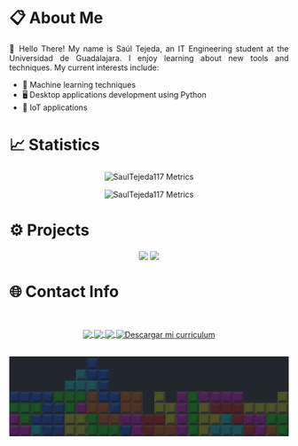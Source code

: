 
<!--<img src="/c.png" alt="Metrics" width="100%" height = "30%"><br>-->
<!-- Profile Stats -->
# 📋 About Me

<p align='justify'>
👋 Hello There! My name is Saúl Tejeda, an IT Engineering student at the Universidad de Guadalajara. I enjoy learning about new tools and techniques. My current interests include:
</p> 

* 🤖 Machine learning techniques
* 🖥️ Desktop applications development using Python
* 📶 IoT applications
<!-- 
Machine learning techniques to data analysis. Additionally, I have experience in desktop application development using Python, and enjoy building useful desktop applications with this programming language. -->




# 📈  Statistics

<p align="center">
    <img alt="SaulTejeda117 Metrics" align="center" src="https://github-readme-stats-git-masterrstaa-rickstaa.vercel.app/api?username=saulTejeda117&show_icons=true&theme=radical&hide_border=True&card_width=800" />
</p>
<p align="center">
    <img alt="SaulTejeda117 Metrics" align="center" src="https://github-readme-stats-git-masterrstaa-rickstaa.vercel.app/api/top-langs/?username=saulTejeda117&show_icons=true&theme=radical&card_width=800&hide_border=True&langs_count=9&layout=compact" />
</p>
<!-- Projects -->

# ⚙️  Projects 

<p align="center">
    <a href="https://github.com/saulTejeda117/Tkinter-Projects">
    <img align="center" src="https://github-readme-stats-git-masterrstaa-rickstaa.vercel.app/api/pin/?username=saulTejeda117&repo=Tkinter-Projects&show_icons=true&theme=radical&card_width=50&hide_border=True" /></a>
    <a href="https://github.com/saulTejeda117/OrganizApp">
    <img align="center" src="https://github-readme-stats-git-masterrstaa-rickstaa.vercel.app/api/pin/?username=saulTejeda117&repo=OrganizApp&show_icons=true&theme=radical&card_width=50&hide_border=True" />
  </a>
</p>
<!-- <p align="center">
    <a href="https://github.com/saulTejeda117/YouTube-Downloader">
    <img align="center" src="https://github-readme-stats-git-masterrstaa-rickstaa.vercel.app/api/pin/?username=saulTejeda117&repo=YouTube-Downloader&show_icons=true&theme=radical&card_width=50&hide_border=True" /></a>
    <a href="https://github.com/saulTejeda117/Multi-Fuctional-Watch">
    <img align="center" src="https://github-readme-stats-git-masterrstaa-rickstaa.vercel.app/api/pin/?username=saulTejeda117&repo=Numeric-Puzzle&show_icons=true&theme=radical&card_width=50&hide_border=True" />
  </a>
</p> -->
 
# 🌐 Contact Info
<br> 
<p align="center">
    <a href="http://www.saultejeda.com" target="_blank">
    <img align="center" src="http://img.shields.io/badge/-Portfolio-F6F6F6?style=for-the-badge&logo=notion&logoColor=black&logoWidth=80&link=http://www.saultejeda.com" />
    </a>
    <a href="http://www.saultejeda.com">
    <img align="center" src="http://img.shields.io/badge/-Replit-FF6600?style=for-the-badge&logo=replit&logoColor=white&logoWidth=80&link=https://replit.com/@SaulTejeda1" />
    </a>
    <a href="https://www.linkedin.com/in/sa%C3%BAl-rafael-tejeda-mili%C3%A1n-924a59253/" target="_blank">
    <img align="center" src="https://img.shields.io/badge/-LinkedIn-0e76a8?style=for-the-badge&logo=Linkedin&logoColor=white&logoWidth=80&link=https://www.linkedin.com/in/sa%C3%BAl-rafael-tejeda-mili%C3%A1n-924a59253/"/>
    </a>
   <a href="http://www.saultejeda.com/src/Docs/SRTM_CV.pdf" download="SRTM_CV.pdf" type="application/octet-stream" target="_blank">
    <img align="center" src="http://img.shields.io/badge/-Curriculum-ffff45?style=for-the-badge&logo=notion&logoColor=black&logoWidth=80" alt="Descargar mi curriculum">
</a>
    <!-- Lang Stats
    <a href="https://www.instagram.com/saultejedam/">
    <img align="center" src="https://img.shields.io/badge/-Instagram-ff69b4?style=for-the-badge&logo=instagram&logoColor=white&logoWidth=40&link=https://www.instagram.com/saultejedam/"/>
        </a>
    --> 
</p>
<br> 
    
<img src="/b.jpg" alt="I <3 Tetris" width="100%" height = "30%">
